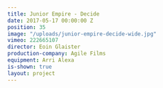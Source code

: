 ```yaml
---
title: Junior Empire - Decide
date: 2017-05-17 00:00:00 Z
position: 35
image: "/uploads/junior-empire-decide-wide.jpg"
vimeo: 222665107
director: Eoin Glaister
production-company: Agile Films
equipment: Arri Alexa
is-shown: true
layout: project
---
```


